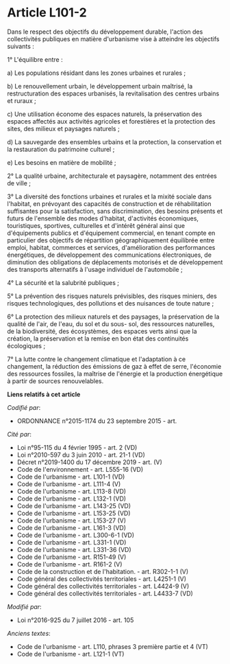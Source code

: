 # Article L101-2

Dans le respect des objectifs du développement durable, l'action des collectivités publiques en matière d'urbanisme vise à
atteindre les objectifs suivants : 

1° L'équilibre entre : 

a) Les populations résidant dans les zones urbaines et rurales ; 

b) Le renouvellement urbain, le développement urbain maîtrisé, la restructuration des espaces urbanisés, la revitalisation
des centres urbains et ruraux ; 

c) Une utilisation économe des espaces naturels, la préservation des espaces affectés aux activités agricoles et forestières
et la protection des sites, des milieux et paysages naturels ; 

d) La sauvegarde des ensembles urbains et   la protection, la conservation et la restauration du patrimoine culturel ; 

e) Les besoins en matière de mobilité ; 

2° La qualité urbaine, architecturale et paysagère, notamment des entrées de ville ; 

3° La diversité des fonctions urbaines et rurales et la mixité sociale dans l'habitat, en prévoyant des capacités de
construction et de réhabilitation suffisantes pour la satisfaction, sans discrimination, des besoins présents et futurs de
l'ensemble des modes d'habitat, d'activités économiques, touristiques, sportives, culturelles et d'intérêt général ainsi que
d'équipements publics et d'équipement commercial, en tenant compte en particulier des objectifs de répartition
géographiquement équilibrée entre emploi, habitat, commerces et services, d'amélioration des performances énergétiques, de
développement des communications électroniques, de diminution des obligations de déplacements motorisés et de développement
des transports alternatifs à l'usage individuel de l'automobile ; 

4° La sécurité et la salubrité publiques ; 

5° La prévention des risques naturels prévisibles, des risques miniers, des risques technologiques, des pollutions et des
nuisances de toute nature ; 

6° La protection des milieux naturels et des paysages, la préservation de la qualité de l'air, de l'eau, du sol et du sous-
sol, des ressources naturelles, de la biodiversité, des écosystèmes, des espaces verts ainsi que la création, la préservation
et la remise en bon état des continuités écologiques ; 

7° La lutte contre le changement climatique et l'adaptation à ce changement, la réduction des émissions de gaz à effet de
serre, l'économie des ressources fossiles, la maîtrise de l'énergie et la production énergétique à partir de sources
renouvelables.

**Liens relatifs à cet article**

_Codifié par_:

  - ORDONNANCE n°2015-1174 du 23 septembre 2015 - art.

_Cité par_:

  - Loi n°95-115 du 4 février 1995 - art. 2 (VD)
  - Loi n°2010-597 du 3 juin 2010 - art. 21-1 (VD)
  - Décret n°2019-1400 du 17 décembre 2019 - art. (V)
  - Code de l'environnement - art. L555-16 (VD)
  - Code de l'urbanisme - art. L101-1 (VD)
  - Code de l'urbanisme - art. L111-4 (V)
  - Code de l'urbanisme - art. L113-8 (VD)
  - Code de l'urbanisme - art. L132-1 (VD)
  - Code de l'urbanisme - art. L143-25 (VD)
  - Code de l'urbanisme - art. L153-25 (VD)
  - Code de l'urbanisme - art. L153-27 (V)
  - Code de l'urbanisme - art. L161-3 (VD)
  - Code de l'urbanisme - art. L300-6-1 (VD)
  - Code de l'urbanisme - art. L331-1 (VD)
  - Code de l'urbanisme - art. L331-36 (VD)
  - Code de l'urbanisme - art. R151-49 (V)
  - Code de l'urbanisme - art. R161-2 (V)
  - Code de la construction et de l'habitation. - art. R302-1-1 (V)
  - Code général des collectivités territoriales - art. L4251-1 (V)
  - Code général des collectivités territoriales - art. L4424-9 (V)
  - Code général des collectivités territoriales - art. L4433-7 (VD)

_Modifié par_:

  - Loi n°2016-925 du 7 juillet 2016 - art. 105

_Anciens textes_:

  - Code de l'urbanisme - art. L110, phrases 3 première partie et 4 (VT)
  - Code de l'urbanisme - art. L121-1 (VT)
